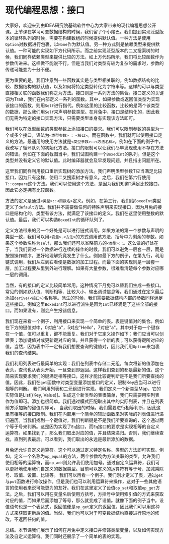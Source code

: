 # 现代编程思想：接口

大家好，欢迎来到由IDEA研究院基础软件中心为大家带来的现代编程思想公开课。上节课在学习可变数据结构的时候，我们留了个小尾巴。我们提到实现泛型版本的循环队列的时候，需要在构建数组的时候提供默认值。一种方法是使用`Option`对数据进行包裹，以`None`作为默认值。另一种方式则是依赖类型来提供默认值。一种可能的实现如下方代码所示。而之前实现泛型版本的二叉搜索树的时候，我们同样依赖类型来提供比较的方法。如上方代码所示，我们将比较函数作为参数传进来。这样做不能说不行，但是当我们对类型有较为复杂的需求时，参数的传递可能变为十分不便。

更为重要的是，我们注意到一些函数其实是与类型相关联的。例如数据结构的比较、数据结构的默认值，以及如何将特定类型转化为字符串等。这样的可以与类型直接相关联的函数我们称之为方法。接口则是一系列方法的集合。接口定义的关键词为Trait，我们在内部定义一系列的函数。其中，如果参数或返回值类型为实现该接口的函数，则用`Self`进行指代。例如这里的比较函数，比较的是两个该类型的数据，那么我们用`Self`来声明参数类型。在月兔中，接口是结构化的，因此我们无需为特定的接口实现方法，只需要类型本身有实现该方法即可。

我们可以在泛型函数的类型参数上添加接口的要求。我们可以限制参数的类型为一个或多个接口，语法为`<类型参数> : <接口>`。而在函数中，我们就可以使用接口定义的方法。最通用的使用方法就是`<类型参数>::<方法名称>`。例如在下面的例子中，我改写了循环队列的初始化方法。接口的限制可以让我们尽早发现使用不存在方法的错误。例如在下面的截图当中，我们试图构建一个`BoxedInt`的队列。但是这个类型并没有定义它的默认值。此时编译器就会及早发现问题，并且指出问题所在。

这里我们同样利用接口重新实现树的添加方法。我们声明类型参数T应当满足比较接口，因为只有这样，使用二叉搜索树才有意义。之后，我们在第六行使用`T::compare`这个方法。我们可以使用这个方法，是因为我们知道`T`满足比较接口，因此它必定拥有比较函数。

方法的定义是通过`<类型>::<函数名>`定义。例如，在第三行，我们给`BoxedInt`类型定义了`default`方法。我们并不需要做任何的特殊声明来实现接口，因为月兔的接口是结构化的，类型有该方法，就满足了该接口的定义。我们在这里使用整数的默认值。最后，我们可以构造`BoxedInt`的循环队列了。

定义方法带来的另一个好处是可以进行链式调用。如果方法的第一个参数与声明的类型一致，我们可以用`<变量>.<方法>`的方式调用该方法，括号中为剩余的参数。如果这个参数名称为`self`，那么我们还可以省略前方的`<类型>::`。这么做的好处在于，当我们要对一个数据进行连续的操作的时候，我们可以避免一层套一层，而是按照操作顺序，更好地理解究竟发生了什么。例如最下方的例子，在第九行，利用链式调用，我们从左到右看便是数据的加工过程。而最下面的实现则是一层套一层，加工过程要从里到外进行理解。如果有大量参数，很难看清楚每个参数对应哪一层的调用。

当然，有的接口的定义比较简单常用。这种情况下月兔可以替我们生成一些接口。常见的例如默认值、判断相等、比较大小、输出调试信息等。我们通过在定义最后添加`derive(<接口>)`名称等。派生的时候，我们需要数据结构内部的参数同样满足这些接口。例如这里`BoxedInt`可以进行派生是因为`Int`已经满足了这些全部的接口。而如果没有，则会产生报错信息。

我们现在来看一个例子，利用接口来实现一个简单的表。表是键值对的集合。例如在下方的键值对中，0对应"a"，5对应"Hello"，7对应"a"。其中对于每一个键存在一个值，值可以重复，键不能重复。我们对于它定义操作如下：我们应当可以创建表；添加键值对或更新键对应的值，并且获得一个新的表；可以获得键所对应的值。当然，因为表中不一定有我们想要查询的键值对，因此我们用`Option`来包裹我们的查询结果。

我们利用列表进行最简单的实现：我们在列表中存储二元组，每次将新的值添加在表头，查询也从表头开始，一旦查到即返回。这样我们查到的都是最新的值。这个简易实现要求我们的键满足相等接口，这样才能比较键判断是不是我们所要查找的值。因此，我们在`get`函数中对类型变量添加接口的定义，限制Key应当可以进行相等的判断。
我们利用列表和二元组进行实现。我们定义一个新类型Map，它的实际值是List[(Key, Value)]。生成这个新类型的表很简单，我们只需要用空列表作为值即可。添加也很简单。我们通过模式匹配取出其中的实际列表，并且在列表前方添加新的键值对即可。
当我们取出的时候，我们需要进行相等判断，因此这里有相等的接口限制。我们在内部用一个简单的辅助函数来对实际的列表值进行递归遍历。当我们找到一个键值对，我们判断键是不是我们所要查询的，这个通过两个等于号来判断。这是因为实现了`Eq`接口，而`Eq`接口的要求是实现相等的自定义运算符。如果找到了，那么我们取出对应的值，并且结束递归。否则，我们继续查找，直到列表最后。可以看到，我们取出的永远是最新添加的数据。

月兔还允许自定义运算符。这个可以通过定义特定名称、类型的方法即可实现。例如，定义一个名称为`op_equal`的方法，两个参数均为方法关联的类型，允许我们使用相等的运算符，而`op_add`则允许我们使用加号。通过自定义运算符，我们可以更好地使用我们自定义的数据类型。目前可以定义的运算符有等于号、加减乘除号、取值、设置、比较等。
我们可以再看一个例子。我们刚才定义了表，通过`get`与`put`函数进行修改操作。但是我们也可以利用运算符来操作，这对于一些其他语言的使用者来说可能更为的友好。我们在这里定义了设值`op_set`和取值`op_get`方法。之后，我们可以用在变量名后使用方括号，方括号中使用索引值的方式来获取对应的值，而如果后面添加了等号，那么就变成了设值。就像下面的例子当中。设值语句也是一个表达式，返回值便是`op_get`定义的返回值，因此我们可以用这种方式来获取更新后的值。当然，我们也可以对于可变数据结构直接进行原地的修改，不返回任何的值。

总结。本节课我们展示了如何在月兔中定义接口并修饰类型变量，以及如何实现方法及自定义运算符。我们同时还展示了一个简单的表的实现。
